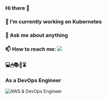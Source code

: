 ### Hi there 👋
### 🔭 I’m currently working on Kubernetes
### 💬 Ask me about anything
### 📫 How to reach me: [![](https://img.shields.io/badge/linkedin-%230077B5.svg?&style=for-the-badge&logo=linkedin&logoColor=white)](http://www.linkedin.com/in/ozan-yagmur-devops-ozan/)
### 💻🖱📚📌⏳
### As a DevOps Engineer
![AWS & DevOps Engineer](https://developer.akamai.com/sites/default/files/2018-07/devops%20%281%29.gif)
<!--
**E2450-Ozan/E2450-Ozan** is a ✨ _special_ ✨ repository because its `README.md` (this file) appears on your GitHub profile.

Here are some ideas to get you started:

- 🔭 I’m currently working on Kubernetes
- 🌱 I’m currently learning Rancher
- 👯 I’m looking to collaborate on Jenkins & Github Actions
- 🤔 I’m looking for help with Ansible
- 💬 Ask me about anything
- 📫 How to reach me: devops.ozanyagmur@gmail.com
- 😄 Pronouns: dejavu
- ⚡ Fun fact: AWS
-->
